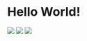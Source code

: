 # Hello World!

![](https://visitor-badge-reloaded.herokuapp.com/badge?page_id=brunoleone&color=55acb7&style=for-the-badge&logo=Github)
[![](https://img.shields.io/badge/Gmail-D14836?style=for-the-badge&logo=gmail&logoColor=white)](mailto:contato@acetime.com.br)
[![](https://img.shields.io/badge/LinkedIn-0077B5?style=for-the-badge&logo=linkedin&logoColor=white)](https://www.linkedin.com/in/brunoleonec)